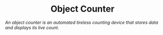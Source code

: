 <h1 align="center">Object Counter</h1>
<i>An object counter is an automated tireless counting device that stores data and displays its live count.</i>

